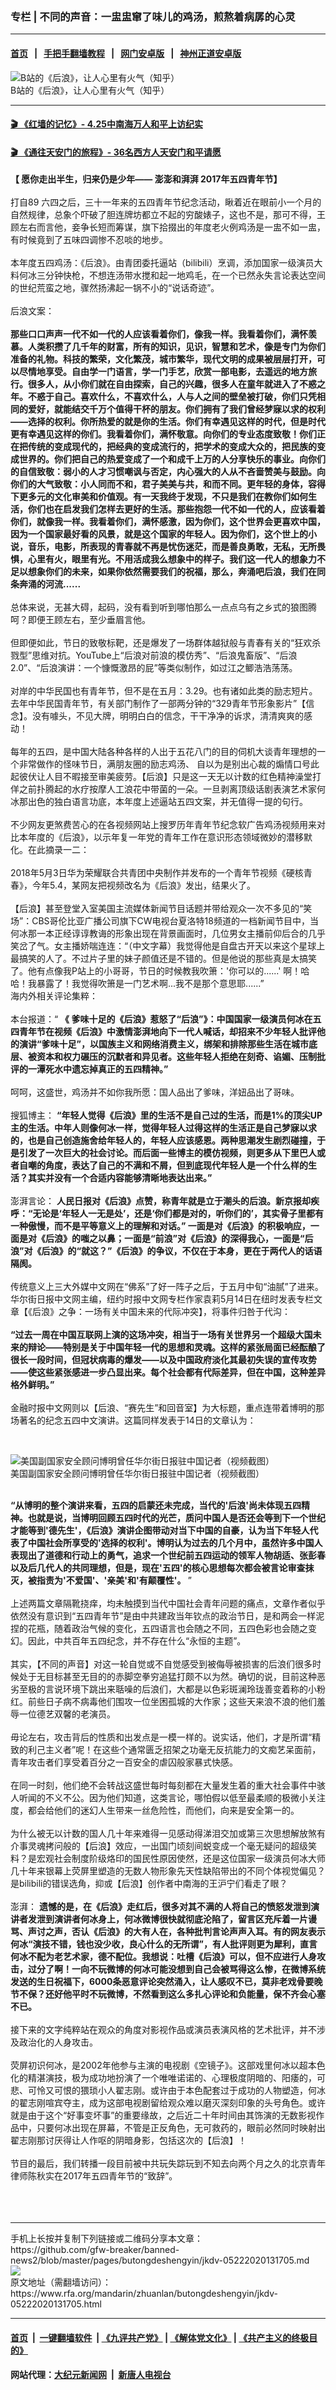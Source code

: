 ### 专栏 | 不同的声音：一盅盅窜了味儿的鸡汤，煎熬着病孱的心灵
------------------------

#### [首页](https://github.com/gfw-breaker/banned-news2/blob/master/README.md) &nbsp;&nbsp;|&nbsp;&nbsp; [手把手翻墙教程](https://github.com/gfw-breaker/guides/wiki) &nbsp;&nbsp;|&nbsp;&nbsp; [网门安卓版](https://github.com/oGate2/oGate) &nbsp;&nbsp;|&nbsp;&nbsp; [神州正道安卓版](https://github.com/SzzdOgate/update) 



<div id="headerimg">
 <img alt="B站的《后浪》，让人心里有火气（知乎）" src="https://www.rfa.org/mandarin/yataibaodao/huanjing/cc-05082020113806.html/cc0508.jpg/@@images/8cc5f18d-ec2b-4259-9fb0-1023af59d7cb.jpeg" title="B站的《后浪》，让人心里有火气（知乎）"/>
 <div id="headerimgcontents">
  <div id="headerimgcaption">
   <span>
    B站的《后浪》，让人心里有火气（知乎）
   </span>
   <!-- zoomattribute -->
  </div>
  <!-- headerimgcaption -->
 </div>
 <!-- headerimagecontents -->
</div>

<hr/>


#### [ 🎬  《红墙的记忆》- 4.25中南海万人和平上访纪实](http://141.164.63.187:10000/videos/legend/425.html)

 #### [ 🎬  《通往天安门的旅程》- 36名西方人天安门和平请愿 ](http://141.164.63.187:10000/videos/legend/JTT.html)

<div id="storytext">
 <div>
  <div class="slot_header">
  </div>
 </div>
 <p>
  <b>
   【 愿你走出半生，归来仍是少年—— 澎澎和湃湃 2017年五四青年节】
  </b>
  <br/>
  <br/>
  打自89 六四之后，三十一年来的五四青年节纪念活动，瞅着近在眼前小一个月的自然规律，总象个吓破了胆连牌坊都立不起的穷酸婊子，这也不是，那可不得，王顾左右而言他，妾争长短而筹谋，旗下拾掇出的年度老火例鸡汤是一盅不如一盅，有时候竟到了五味四调惨不忍啖的地步。
  <br/>
  <br/>
  本年度五四鸡汤：《后浪》。由青团委托逼站（bilibili）烹调，添加国家一级演员大料何冰三分钟快枪，不想连汤带水搅和起一地鸡毛，在一个已然永失言论表达空间的世纪荒蛮之地，骤然扬沸起一锅不小的“说话奇迹”。
  <br/>
  <br/>
  后浪文案：
  <br/>
  <br/>
  <b>
   那些口口声声一代不如一代的人应该看着你们，像我一样。我看着你们，满怀羡慕。人类积攒了几千年的财富，所有的知识，见识，智慧和艺术，像是专门为你们准备的礼物。科技的繁荣，文化繁茂，城市繁华，现代文明的成果被层层打开，可以尽情地享受。自由学一门语言，学一门手艺，欣赏一部电影，去遥远的地方旅行。很多人，从小你们就在自由探索，自己的兴趣，很多人在童年就进入了不惑之年。不惑于自己。喜欢什么，不喜欢什么，人与人之间的壁垒被打破，你们只凭相同的爱好，就能结交千万个值得干杯的朋友。你们拥有了我们曾经梦寐以求的权利——选择的权利。你所热爱的就是你的生活。你们有幸遇见这样的时代，但是时代更有幸遇见这样的你们。我看着你们，满怀敬意。向你们的专业态度致敬！你们正在把传统的变成现代的，把经典的变成流行的，把学术的变成大众的，把民族的变成世界的。你们把自己的热爱变成了一个和成千上万的人分享快乐的事业。向你们的自信致敬：弱小的人才习惯嘲讽与否定，内心强大的人从不吝啬赞美与鼓励。向你们的大气致敬：小人同而不和，君子美美与共，和而不同。更年轻的身体，容得下更多元的文化审美和价值观。有一天我终于发现，不只是我们在教你们如何生活，你们也在启发我们怎样去更好的生活。那些抱怨一代不如一代的人，应该看着你们，就像我一样。我看着你们，满怀感激，因为你们，这个世界会更喜欢中国，因为一个国家最好看的风景，就是这个国家的年轻人。因为你们，这个世上的小说，音乐，电影，所表现的青春就不再是忧伤迷茫，而是善良勇敢，无私，无所畏惧，心里有火，眼里有光。不用活成我么想象中的样子。我们这一代人的想象力不足以想象你们的未来，如果你依然需要我们的祝福，那么，奔涌吧后浪，我们在同条奔涌的河流......
  </b>
  <br/>
  <br/>
  总体来说，无甚大碍，起码，没有看到听到哪怕那么一点点乌有之乡式的狼图腾呵？即便王顾左右，至少垂眉言他。
  <br/>
  <br/>
  但即便如此，节日的致敬标靶，还是爆发了一场群体越狱般与青春有关的“狂欢杀戮型”思维对抗。YouTube上“后浪对前浪的模仿秀”、“后浪鬼畜版”、“后浪2.0”、“后浪演讲：一个慷慨激昂的屁”等类似制作，如过江之鲫浩浩荡荡。
  <br/>
  <br/>
  对岸的中华民国也有青年节，但不是在五月：3.29。也有诸如此类的励志短片。去年中华民国青年节，有关部门制作了一部两分钟的“329青年节形象影片”【信念】。没有噱头，不见大牌，明明白白的信念，干干净净的诉求，清清爽爽的感动！
  <br/>
  <br/>
  每年的五四，是中国大陆各种各样的人出于五花八门的目的伺机大谈青年理想的一个非常做作的怪味节日，满朋友圈的励志鸡汤、 自以为是别出心裁的煽情口号此起彼伏让人目不暇接至审美疲劳。【后浪】只是这一天无以计数的红色精神澡堂打佯之前扑腾起的水疗按摩人工浪花中带菌的一朵。一旦剥离顶级话剧表演艺术家何冰那出色的独白语言功底，本年度上述逼站五四文案，并无值得一提的句行。
  <br/>
  <br/>
  不少网友更煞费苦心的在各视频网站上搜罗历年青年节纪念软广告鸡汤视频用来对比本年度的《后浪》，以示年复一年党的青年工作在意识形态领域微妙的潜移默化。在此摘录一二：
  <br/>
  <br/>
  2018年5月3日华为荣耀联合共青团中央制作并发布的一个青年节视频《硬核青春》，今年5.4，某网友把视频改名为《后浪》发出，结果火了。
  <br/>
  <br/>
  【后浪】甚至登堂入室美国主流媒体新闻节目话题并带给观众一次不多见的“笑场”：CBS哥伦比亚广播公司旗下CW电视台夏洛特18频道的一档新闻节目中，当何冰那一本正经谆谆教诲的形象出现在背景画面时，几位男女主播前仰后合的几乎笑岔了气。女主播娇喘连连：“（中文字幕）我觉得他是自盘古开天以来这个星球上最搞笑的人了。不过片子里的妹子颜值还是不错的。但是他说的那些真是太搞笑了。他有点像我P站上的小哥哥，节日的时候教我吹箫：'你可以的......' 啊！哈哈！我暴露了！我觉得吹箫是一门艺术啊...我不是那个意思耶......”
  <br/>
  海内外相关评论集粹：
  <br/>
  <br/>
  本台报道：“
  <b>
   《 爹味十足的《后浪》惹怒了“后浪”》：中国国家一级演员何冰在五四青年节在视频《后浪》中激情澎湃地向下一代人喊话，却招来不少年轻人批评他的演讲“爹味十足”，以国族主义和网络消费主义，绑架和排除那些生活在城市底层、被资本和权力碾压的沉默者和异见者。这些年轻人拒绝在刻奇、谄媚、压制批评的一潭死水中遗忘掉真正的五四精神。”
  </b>
  <br/>
  <br/>
  呵呵，这盛世，鸡汤并不如你我所愿：国人品出了爹味，洋妞品出了哥味。
  <br/>
  <br/>
  搜狐博主：
  <b>
   “年轻人觉得《后浪》里的生活不是自己过的生活，而是1%的顶尖UP主的生活。中年人则像何冰一样，觉得年轻人过得这样的生活正是自己梦寐以求的，也是自己创造施舍给年轻人的，年轻人应该感恩。两种思潮发生剧烈碰撞，于是引发了一次巨大的社会讨论。而后面一些博主的模仿视频，则更多从下里巴人或者自嘲的角度，表达了自己的不满和不屑，但到底现代年轻人是一个什么样的生活？其实并没有一个合适内容能够清晰地表达出来。”
  </b>
  <br/>
  <br/>
  澎湃言论：
  <b>
   人民日报对《后浪》点赞，称青年就是立于潮头的后浪。新京报却疾呼：“无论是‘年轻人一无是处’，还是‘你们都是对的，听你们的’，其实骨子里都有一种傲慢，而不是平等意义上的理解和对话。” 一面是对《后浪》的积极响应，一面是对《后浪》的嗤之以鼻；一面是“前浪”对《后浪》的深得我心，一面是“后浪”对《后浪》的“就这？”《后浪》的争议，不仅在于本身，更在于两代人的话语隔阂。
  </b>
  <br/>
  <br/>
  传统意义上三大外媒中文网在“佛系”了好一阵子之后，于五月中旬“油腻”了进来。华尔街日报中文网主编，纽约时报中文网专栏作家袁莉5月14日在纽时发表专栏文章【《后浪》之争：一场有关中国未来的代际冲突】，将事件归咎于代沟：
  <br/>
  <b>
   <br/>
   “过去一周在中国互联网上演的这场冲突，相当于一场有关世界另一个超级大国未来的辩论——特别是关于中国年轻一代的思想和灵魂。这样的紧张局面已经酝酿了很长一段时间，但冠状病毒的爆发——以及中国政府淡化其最初失误的宣传攻势——使这些紧张感进一步凸显出来。每个社会都有代际差异，但在中国，这种差异格外鲜明。”
   <br/>
  </b>
  <br/>
  金融时报中文网则以【后浪、“赛先生”和回音室】为大标题，重点连带着博明的那场著名的纪念五四中文演讲。这篇同样发表于14日的文章认为：
 </p>
 <p>
  <br/>
  <div class="image-inline captioned" style="width:622px;">
   <div style="width:622px;">
    <img alt="美国副国家安全顾问博明曾任华尔街日报驻中国记者（视频截图）" src="https://www.rfa.org/mandarin/yataibaodao/meiti/cc-05132020130355.html/cc0513b.jpg" title="美国副国家安全顾问博明曾任华尔街日报驻中国记者（视频截图）"/>
   </div>
   <div class="image-caption">
    <span style="width:622px;">
     美国副国家安全顾问博明曾任华尔街日报驻中国记者（视频截图）
    </span>
    <span class="copyright">
    </span>
   </div>
  </div>
  <br/>
  <b>
  </b>
 </p>
 <p>
  <b>
   “从博明的整个演讲来看，五四的启蒙还未完成，当代的'后浪'尚未体现五四精神。也就是说，当博明回顾五四时代的光芒，质问中国人是否还会等到下一个世纪才能等到'德先生'，《后浪》演讲企图带动对当下中国的自豪，认为当下年轻人代表了中国社会所享受的'选择的权利'。博明认为过去的几个月中，虽然许多中国人表现出了道德和行动上的勇气，追求一个世纪前五四运动的领军人物胡适、张彭春以及后几代人的共同理想，但是，现在'五四'的核心思想每次都会被言论审查抹灭，被指责为'不爱国'、'亲美'和'有颠覆性'。
  </b>
  ”
  <br/>
  <br/>
  上述两篇文章隔靴挠痒，均未触摸到当代中国社会青年问题的痛点，文章作者似乎依然没有意识到“五四青年节”是由中共建政当年钦点的政治节日，是和两会一样泥捏的花瓶，随着政治气候的变化，五四语言也会随之不同，五四色彩也会随之变幻。因此，中共百年五四纪念，并不存在什么“永恒的主题”。
  <br/>
  <br/>
  其实，【不同的声音】对这一轮自觉或不自觉感受到被侮辱被损害的后浪们很多时候处于无目标甚至无目的的赤脚空拳穷追猛打颇不以为然。确切的说，目前这种恶劣至极的言说环境下跳出来聒噪的后浪们，大都是以色彩斑澜玲珑善变着称的小粉红。前些日子病不病毒他们围攻一位坐困孤城的大作家；这些天来浪不浪的他们羞辱一位德艺双馨的老演员。
  <br/>
  <br/>
  毋论左右，攻击背后的性质和出发点是一模一样的。说实话，他们，才是所谓“精致的利己主义者”呢！在这些个通常匮乏招架之功毫无反抗能力的文痴艺呆面前，青年攻击者们享受着百分之一百安全的虐囚般家暴式快感。
  <br/>
  <br/>
  在同一时刻，他们绝不会转战这盛世每时每刻都在大量发生着的重大社会事件中骇人听闻的不义不公。因为他们知道，这类言论，哪怕假以低至最柔顺的极微小关注度，都会给他们的迷幻人生带来一丝危险性，而他们，向来是安全第一的。
  <br/>
  <br/>
  为什么被无以计数的国人几十年来难得一见感动得涕泪交加或第三次思想解放煞有介事灵魂拷问般的【后浪】效应，一出国门顷刻间蜕变成一个毫无疑问的超级笑料？是宏观社会制度阶级烙印的国民性原因使然，还是这位国家一级演员何冰大师几十年来银幕上荧屏里塑造的无数人物形象先天性缺陷带出的不同个体视觉偏见？是bilibili的错误选角，抑或【后浪】创作者中南海的王沪宁们看走了眼？
  <br/>
  <br/>
  澎湃：
  <b>
   遗憾的是，在《后浪》走红后，很多对其不满的人将自己的愤怒发泄到演讲者发泄到演讲者何冰身上，何冰微博很快就彻底沦陷了，留言区充斥着一片谩骂、声讨之声，否认《后浪》的大有人在，各种批判言论声声入耳。有的网友表示何冰“演技不错，钱也没少收，良心什么的无所谓”，有人批评则更为犀利，直言何冰不配为老艺术家，德不配位。我想说：吐槽《后浪》可以，但不应进行人身攻击，过分了啊！一向不玩微博的何冰可能没想到自己会被骂得这么惨，在微博系统发送的生日祝福下，6000条恶意评论突然涌入，让人感叹不已，莫非老戏骨要晚节不保？还好他平时不玩微博，不然看到这么多扎心评论和负能量，保不齐会心塞不已。
  </b>
  <br/>
  <br/>
  接下来的文字纯粹站在观众的角度对影视作品或演员表演风格的艺术批评，并不涉及政治化的人身攻击。
  <br/>
  <br/>
  荧屏初识何冰，是2002年他参与主演的电视剧《空镜子》。这部戏里何冰以超本色化的精湛演技，极为成功地扮演了一个唯唯诺诺的、心理极度阴暗的、阳痿的，可悲、可怜又可恨的猥琐小人翟志刚。或许由于本色配套过于成功的人物塑造，何冰的翟志刚喧宾夺主，成为这部电视剧留给观众难以磨灭深刻印象的头号角色。或许就是由于这个“好事变坏事”的重要缘故，之后近二十年时间由其饰演的无数影视作品中，只要何冰出现在屏幕，不管是正反角色，无可救药的，眼前必然同时映射出翟志刚那讨厌得让人作呕的阴暗身影，包括这次的【后浪】！
  <br/>
  <br/>
  节目的最后，我们转播一段目前被中共玩失踪玩到不知去向两个月之久的北京青年律师陈秋实在2017年五四青年节的“致辞”。
  <br/>
  <br/>
  <br/>
  <br/>
 </p>
</div>

<hr/>
手机上长按并复制下列链接或二维码分享本文章：<br/>
https://github.com/gfw-breaker/banned-news2/blob/master/pages/butongdeshengyin/jkdv-05222020131705.md <br/>
<a href='https://github.com/gfw-breaker/banned-news2/blob/master/pages/butongdeshengyin/jkdv-05222020131705.md'><img src='https://github.com/gfw-breaker/banned-news2/blob/master/pages/butongdeshengyin/jkdv-05222020131705.md.png'/></a> <br/>
原文地址（需翻墙访问）：https://www.rfa.org/mandarin/zhuanlan/butongdeshengyin/jkdv-05222020131705.html


------------------------
#### [首页](https://github.com/gfw-breaker/banned-news2/blob/master/README.md) &nbsp;|&nbsp; [一键翻墙软件](https://github.com/gfw-breaker/nogfw/blob/master/README.md) &nbsp;| [《九评共产党》](https://github.com/gfw-breaker/9ping.md/blob/master/README.md#九评之一评共产党是什么) | [《解体党文化》](https://github.com/gfw-breaker/jtdwh.md/blob/master/README.md) | [《共产主义的终极目的》](https://github.com/gfw-breaker/gczydzjmd.md/blob/master/README.md)

#### 网站代理：[大纪元新闻网](http://158.247.194.169:10080/gb/) &nbsp;|&nbsp; [新唐人电视台](http://158.247.194.169:8808/gb/)


<img src='http://gfw-breaker.win/banned-news2/pages/butongdeshengyin/jkdv-05222020131705.md' width='0px' height='0px'/>